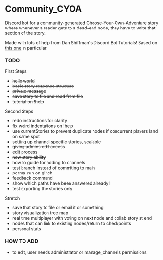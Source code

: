 # Community_CYOA

Discord bot for a community-generated Choose-Your-Own-Adventure story where whenever a reader gets to a dead-end node, they have to write that section of the story.

Made with lots of help from Dan Shiffman's Discord Bot Tutorials!
Based on [this one](https://github.com/CodingTrain/Discord-Bot-Choo-Choo) in particular.

### TODO

First Steps
- ~~hello world~~
- ~~basic story response structure~~
- ~~private message~~
- ~~save story to file and read from file~~
- ~~tutorial on !help~~

Second Steps
- redo instructions for clarity
- fix weird indentations on !help
- use currentStories to prevent duplicate nodes if concurrent players land on same spot
- ~~setting up channel specific stories, scalable~~
- ~~giving admins edit access~~
- edit process
- ~~new story ability~~
- how to guide for adding to channels
- test branch instead of commiting to main
- ~~perma-run on glitch~~
- feedback command
- show which paths have been answered already!
- test exporting the stories only

Stretch
- save that story to file or email it or something
- story visualization tree map
- real time multiplayer with voting on next node and collab story at end
- nodes that can link to existing nodes/return to checkpoints
- personal stats


### HOW TO ADD
- to edit, user needs administrator or manage_channels permissions